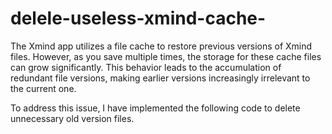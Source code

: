 # delele-useless-xmind-cache-
The Xmind app utilizes a file cache to restore previous versions of Xmind files. However, as you save multiple times, the storage for these cache files can grow significantly. This behavior leads to the accumulation of redundant file versions, making earlier versions increasingly irrelevant to the current one. 

To address this issue, I have implemented the following code to delete unnecessary old version files.
